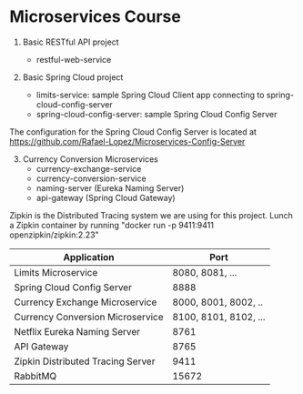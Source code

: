 # Microservices Course

1. Basic RESTful API project
   - restful-web-service

2. Basic Spring Cloud project
   - limits-service: sample Spring Cloud Client app connecting to spring-cloud-config-server
   - spring-cloud-config-server: sample Spring Cloud Config Server

The configuration for the Spring Cloud Config Server is located at https://github.com/Rafael-Lopez/Microservices-Config-Server

3. Currency Conversion Microservices
   - currency-exchange-service
   - currency-conversion-service
   - naming-server (Eureka Naming Server)
   - api-gateway (Spring Cloud Gateway)

Zipkin is the Distributed Tracing system we are using for this project. Lunch a Zipkin container by running 
"docker run -p 9411:9411 openzipkin/zipkin:2.23"

| Application  | Port |
| ------------- | ------------- |
| Limits Microservice  | 8080, 8081, ...  |
| Spring Cloud Config Server  | 8888  |
| Currency Exchange Microservice  | 8000, 8001, 8002, ..  |
| Currency Conversion Microservice  | 8100, 8101, 8102, ...  |
| Netflix Eureka Naming Server  | 8761  |
| API Gateway  | 8765  |
| Zipkin Distributed Tracing Server  | 9411  |
| RabbitMQ  | 15672  |
